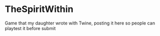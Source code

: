 # TheSpiritWithin
Game that my daughter wrote with Twine, posting it here so people can playtest it before submit
